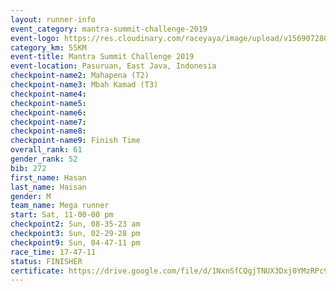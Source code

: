 ```yaml
---
layout: runner-info 
event_category: mantra-summit-challenge-2019 
event-logo: https://res.cloudinary.com/raceyaya/image/upload/v1569072809/logo/mantra-image_segrbx.jpg
category_km: 55KM 
event-title: Mantra Summit Challenge 2019 
event-location: Pasuruan, East Java, Indonesia 
checkpoint-name2: Mahapena (T2) 
checkpoint-name3: Mbah Kamad (T3) 
checkpoint-name4: 
checkpoint-name5: 
checkpoint-name6: 
checkpoint-name7: 
checkpoint-name8: 
checkpoint-name9: Finish Time
overall_rank: 61
gender_rank: 52
bib: 272
first_name: Hasan
last_name: Haisan
gender: M
team_name: Mega runner
start: Sat, 11-00-00 pm
checkpoint2: Sun, 08-35-23 am
checkpoint3: Sun, 02-29-28 pm
checkpoint9: Sun, 04-47-11 pm
race_time: 17-47-11
status: FINISHER
certificate: https://drive.google.com/file/d/1NxnSfCQgjTNUX3Dxj0YMzRPc96d8dPEi/view?usp=sharing
---
```

